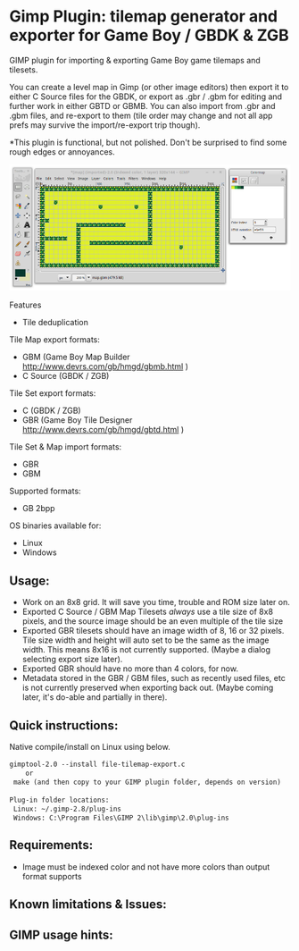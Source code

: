 Gimp Plugin: tilemap generator and exporter for Game Boy / GBDK & ZGB
===========

GIMP plugin for importing & exporting Game Boy game tilemaps and tilesets.

You can create a level map in Gimp (or other image editors) then export it to either C Source files for the GBDK, or export as .gbr / .gbm for editing and further work in either GBTD or GBMB. You can also import from .gbr and .gbm files, and re-export to them (tile order may change and not all app prefs may survive the import/re-export trip though).

*This plugin is functional, but not polished. Don't be surprised to find some rough edges or annoyances.


![Opening a Game Boy Map Builder map as an image in GIMP](https://raw.githubusercontent.com/bbbbbr/gimp-tilemap/master/info/gimp-tilemap-plugin-screenshot.png)


Features
 * Tile deduplication

Tile Map export formats:
* GBM (Game Boy Map Builder http://www.devrs.com/gb/hmgd/gbmb.html )
* C Source (GBDK / ZGB)

Tile Set export formats:
 * C (GBDK / ZGB)
 * GBR (Game Boy Tile Designer http://www.devrs.com/gb/hmgd/gbtd.html )
 
Tile Set & Map import formats:
 * GBR
 * GBM

Supported formats:
 * GB 2bpp

OS binaries available for:
 * Linux
 * Windows


## Usage:
 * Work on an 8x8 grid. It will save you time, trouble and ROM size later on.
 * Exported C Source / GBM Map Tilesets *always* use a tile size of 8x8 pixels, and the source image should be an even multiple of the tile size
 * Exported GBR tilesets should have an image width of 8, 16 or 32 pixels. Tile size width and height will auto set to be the same as the image width. This means 8x16 is not currently supported. (Maybe a dialog selecting export size later).
 * Exported GBR should have no more than 4 colors, for now.
 * Metadata stored in the GBR / GBM files, such as recently used files, etc is not currently preserved when exporting back out. (Maybe coming later, it's do-able and partially in there).


## Quick instructions:

Native compile/install on Linux using below.

```
gimptool-2.0 --install file-tilemap-export.c
    or
 make (and then copy to your GIMP plugin folder, depends on version)

Plug-in folder locations:
 Linux: ~/.gimp-2.8/plug-ins
 Windows: C:\Program Files\GIMP 2\lib\gimp\2.0\plug-ins

```

## Requirements:
* Image must be indexed color and not have more colors than output format supports

## Known limitations & Issues:

## GIMP usage hints:
